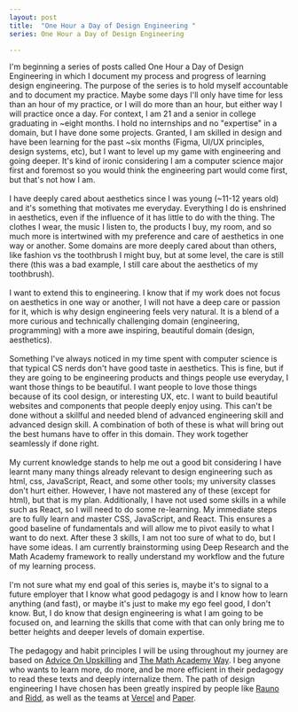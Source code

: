 ```yaml
---
layout: post
title:  "One Hour a Day of Design Engineering "
series: One Hour a Day of Design Engineering

---
```


I'm beginning a series of posts called One Hour a Day of Design Engineering in which I document my process and progress of learning design engineering. The purpose of the series is to hold myself accountable and to document my practice. Maybe some days I'll only have time for less than an hour of my practice, or I will do more than an hour, but either way I will practice once a day. For context, I am 21 and a senior in college graduating in ~eight months. I hold no internships and no "expertise" in a domain, but I have done some projects. Granted, I am skilled in design and have been learning for the past ~six months (Figma, UI/UX principles, design systems, etc), but I want to level up my game with engineering and going deeper. It's kind of ironic considering I am a computer science major first and foremost so you would think the engineering part would come first, but that's not how I am.
<br> <br>
I have deeply cared about aesthetics since I was young (~11-12 years old) and it's something that motivates me everyday. Everything I do is enshrined in aesthetics, even if the influence of it has little to do with the thing. The clothes I wear, the music I listen to, the products I buy, my room, and so much more is intertwined with my preference and care of aesthetics in one way or another. Some domains are more deeply cared about than others, like fashion vs the toothbrush I might buy, but at some level, the care is still there (this was a bad example, I still care about the aesthetics of my toothbrush).
<br> <br>
I want to extend this to engineering. I know that if my work does not focus on aesthetics in one way or another, I will not have a deep care or passion for it, which is why design engineering feels very natural. It is a blend of a more curious and technically challenging domain (engineering, programming) with a more awe inspiring, beautiful domain (design, aesthetics). 
<br> <br>
Something I've always noticed in my time spent with computer science is that typical CS nerds don't have good taste in aesthetics. This is fine, but if they are going to be engineering products and things people use everyday, I want those things to be beautiful. I want people to love those things because of its cool design, or interesting UX, etc. I want to build beautiful websites and components that people deeply enjoy using. This can't be done without a skillful and needed blend of advanced engineering skill and advanced design skill. A combination of both of these is what will bring out the best humans have to offer in this domain. They work together seamlessly if done right. 
<br> <br>
My current knowledge stands to help me out a good bit considering I have learnt many many things already relevant to design engineering such as html, css, JavaScript, React, and some other tools; my university classes don't hurt either. However, I have not mastered any of these (except for html), but that is my plan. Additionally, I have not used some skills in a while such as React, so I will need to do some re-learning. My immediate steps are to fully learn and master CSS, JavaScript, and React. This ensures a good baseline of fundamentals and will allow me to pivot easily to what I want to do next. After these 3 skills, I am not too sure of what to do, but I have some ideas. I am currently brainstorming using Deep Research and the Math Academy framework to really understand my workflow and the future of my learning process. 
<br> <br>
I'm not sure what my end goal of this series is, maybe it's to signal to a future employer that I know what good pedagogy is and I know how to learn anything (and fast), or maybe it's just to make my ego feel good, I don't know. But, I do know that design engineering is what I am going to be focused on, and learning the skills that come with that can only bring me to better heights and deeper levels of domain expertise.
<br> <br>
The pedagogy and habit principles I will be using throughout my journey are based on <a href="https://www.justinmath.com/files/advice-on-upskilling.pdf" target="_blank">Advice On Upskilling</a> and <a href="https://www.justinmath.com/files/the-math-academy-way.pdf" target="_blank" rel="noreferrer">The Math Academy Way</a>. I beg anyone who wants to learn more, do more, and be more efficient in their pedagogy to read these texts and deeply internalize them. The path of design engineering I have chosen has been greatly inspired by people like <a href="https://rauno.me/" target="_blank">Rauno</a> and <a href="https://x.com/ridd_design" target="_blank">Ridd</a>, as well as the teams at <a href="https://vercel.com/blog/design-engineering-at-vercelVercel" target="_blank">Vercel</a> and <a href="https://paper.design/" target="_blank">Paper</a>. 